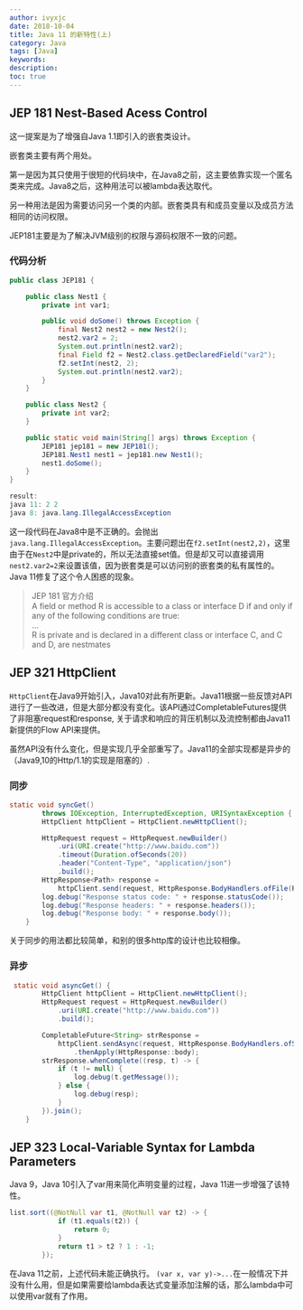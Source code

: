 ```yaml
---
author: ivyxjc
date: 2018-10-04
title: Java 11 的新特性(上)
category: Java
tags: [Java]
keywords:
description:
toc: true
---
```




## JEP 181 Nest-Based Acess Control
这一提案是为了增强自Java 1.1即引入的嵌套类设计。

嵌套类主要有两个用处。

第一是因为其只使用于很短的代码块中，在Java8之前，这主要依靠实现一个匿名类来完成。Java8之后，这种用法可以被lambda表达取代。

另一种用法是因为需要访问另一个类的内部。嵌套类具有和成员变量以及成员方法相同的访问权限。

JEP181主要是为了解决JVM级别的权限与源码权限不一致的问题。

### 代码分析

```java
public class JEP181 {

    public class Nest1 {
        private int var1;

        public void doSome() throws Exception {
            final Nest2 nest2 = new Nest2();
            nest2.var2 = 2;
            System.out.println(nest2.var2);
            final Field f2 = Nest2.class.getDeclaredField("var2");
            f2.setInt(nest2, 2);
            System.out.println(nest2.var2);
        }
    }

    public class Nest2 {
        private int var2;
    }

    public static void main(String[] args) throws Exception {
        JEP181 jep181 = new JEP181();
        JEP181.Nest1 nest1 = jep181.new Nest1();
        nest1.doSome();
    }
}

result:
java 11: 2 2
java 8: java.lang.IllegalAccessException
```
这一段代码在Java8中是不正确的。会抛出`java.lang.IllegalAccessException`。主要问题出在`f2.setInt(nest2,2)`，这里由于在`Nest2`中是private的，所以无法直接set值。但是却又可以直接调用`nest2.var2=2`来设置该值，因为嵌套类是可以访问别的嵌套类的私有属性的。Java 11修复了这个令人困惑的现象。

>JEP 181 官方介绍<br />
A field or method R is accessible to a class or interface D if and only if any of the following conditions are true:<br />
...<br />
R is private and is declared in a different class or interface C, and C and D, are nestmates


## JEP 321 HttpClient

`HttpClient`在Java9开始引入，Java10对此有所更新。Java11根据一些反馈对API进行了一些改进，但是大部分都没有变化。该API通过CompletableFutures提供了非阻塞request和response,
关于请求和响应的背压机制以及流控制都由Java11新提供的Flow API来提供。

虽然API没有什么变化，但是实现几乎全部重写了。Java11的全部实现都是异步的（Java9,10的Http/1.1的实现是阻塞的）.


### 同步

```java
static void syncGet()
        throws IOException, InterruptedException, URISyntaxException {
        HttpClient httpClient = HttpClient.newHttpClient();

        HttpRequest request = HttpRequest.newBuilder()
            .uri(URI.create("http://www.baidu.com"))
            .timeout(Duration.ofSeconds(20))
            .header("Content-Type", "application/json")
            .build();
        HttpResponse<Path> response =
            httpClient.send(request, HttpResponse.BodyHandlers.ofFile(Paths.get("abc.txt")));
        log.debug("Response status code: " + response.statusCode());
        log.debug("Response headers: " + response.headers());
        log.debug("Response body: " + response.body());
    }
```
关于同步的用法都比较简单，和别的很多http库的设计也比较相像。

### 异步
```java
 static void asyncGet() {
        HttpClient httpClient = HttpClient.newHttpClient();
        HttpRequest request = HttpRequest.newBuilder()
            .uri(URI.create("http://www.baidu.com"))
            .build();

        CompletableFuture<String> strResponse =
            httpClient.sendAsync(request, HttpResponse.BodyHandlers.ofString())
                .thenApply(HttpResponse::body);
        strResponse.whenComplete((resp, t) -> {
            if (t != null) {
                log.debug(t.getMessage());
            } else {
                log.debug(resp);
            }
        }).join();
    }
```

## JEP 323 Local-Variable Syntax for Lambda Parameters 

Java 9，Java 10引入了var用来简化声明变量的过程，Java 11进一步增强了该特性。

```java
list.sort((@NotNull var t1, @NotNull var t2) -> {
            if (t1.equals(t2)) {
                return 0;
            }
            return t1 > t2 ? 1 : -1;
        });
```
在Java 11之前，上述代码未能正确执行。
`(var x, var y)->...`在一般情况下并没有什么用，但是如果需要给lambda表达式变量添加注解的话，那么lambda中可以使用var就有了作用。
